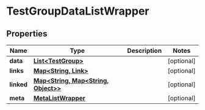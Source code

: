 
# TestGroupDataListWrapper

## Properties
Name | Type | Description | Notes
------------ | ------------- | ------------- | -------------
**data** | [**List&lt;TestGroup&gt;**](TestGroup.md) |  |  [optional]
**links** | [**Map&lt;String, Link&gt;**](Link.md) |  |  [optional]
**linked** | [**Map&lt;String, Map&lt;String, Object&gt;&gt;**](Map.md) |  |  [optional]
**meta** | [**MetaListWrapper**](MetaListWrapper.md) |  |  [optional]



